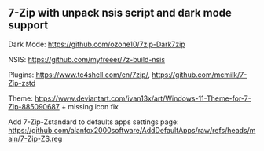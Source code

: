 ## 7-Zip with unpack nsis script and dark mode support 

Dark Mode: https://github.com/ozone10/7zip-Dark7zip

NSIS: https://github.com/myfreeer/7z-build-nsis

Plugins: https://www.tc4shell.com/en/7zip/, https://github.com/mcmilk/7-Zip-zstd

Theme: https://www.deviantart.com/ivan13x/art/Windows-11-Theme-for-7-Zip-885090687 + missing icon fix

Add 7-Zip-Zstandard to defaults apps settings page: https://github.com/alanfox2000software/AddDefaultApps/raw/refs/heads/main/7-Zip-ZS.reg
